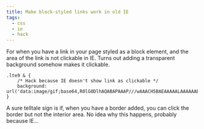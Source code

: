 ```yaml
---
title: Make block-styled links work in old IE
tags:
  - css
  - ie
  - hack
---
```


For when you have a link in your page styled as a block element, and the area of the link is not clickable in IE. Turns out adding a transparent background somehow makes it clickable.

~~~less
.lte9 & {
	/* Hack because IE doesn't show link as clickable */
    background: url('data:image/gif;base64,R0lGODlhAQABAPAAAP///wAAACH5BAEAAAAALAAAAAABAAEAAAICRAEAOw==');
}
~~~

A sure telltale sign is if, when you have a border added, you can click the border but not the interior area. No idea why this happens, probably because IE...